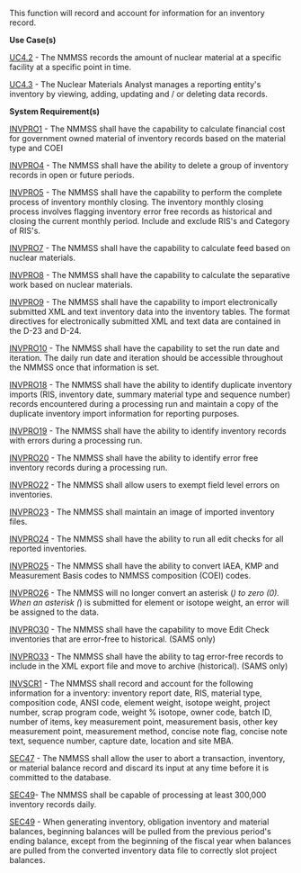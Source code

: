 This function will record and account for information for an inventory record.

**Use Case(s)**

<a href="https://dev.azure.com/Link-Technologies/NMMSS%20Requirements/_workitems/edit/688/" target="_blank">UC4.2</a> - The NMMSS records the amount of nuclear material at a specific facility at a specific point in time.

<a href="https://dev.azure.com/Link-Technologies/NMMSS%20Requirements/_workitems/edit/687/" target="_blank">UC4.3</a> - The Nuclear Materials Analyst manages a reporting entity's inventory by viewing, adding, updating and / or deleting data records.

**System Requirement(s)**

<a href="https://dev.azure.com/Link-Technologies/NMMSS%20Requirements/_workitems/edit/699/" target="_blank">INVPRO1</a> - The NMMSS shall have the capability to calculate financial cost for government owned material of inventory records based on the material type and COEI

<a href="https://dev.azure.com/Link-Technologies/NMMSS%20Requirements/_workitems/edit/700/" target="_blank">INVPRO4</a> - The NMMSS shall have the ability to delete a group of inventory records in open or future periods.

<a href="https://dev.azure.com/Link-Technologies/NMMSS%20Requirements/_workitems/edit/701/" target="_blank">INVPRO5</a> - The NMMSS shall have the capability to perform the complete process of inventory monthly closing. The inventory monthly closing process involves flagging inventory error free records as historical and closing the current monthly period. Include and exclude RIS's and Category of RIS's.

<a href="https://dev.azure.com/Link-Technologies/NMMSS%20Requirements/_workitems/edit/702/" target="_blank">INVPRO7</a> - The NMMSS shall have the capability to calculate feed based on nuclear materials.

<a href="https://dev.azure.com/Link-Technologies/NMMSS%20Requirements/_workitems/edit/703/" target="_blank">INVPRO8</a> - The NMMSS shall have the capability to calculate the separative work based on nuclear materials.

<a href="https://dev.azure.com/Link-Technologies/NMMSS%20Requirements/_workitems/edit/704/" target="_blank">INVPRO9</a> - The NMMSS shall have the capability to import electronically submitted XML and text inventory data into the inventory tables. The format directives for electronically submitted XML and text data are contained in the D-23 and D-24.

<a href="https://dev.azure.com/Link-Technologies/NMMSS%20Requirements/_workitems/edit/705/" target="_blank">INVPRO10</a> - The NMMSS shall have the capability to set the run date and iteration. The daily run date and iteration should be accessible throughout the NMMSS once that information is set.

<a href="https://dev.azure.com/Link-Technologies/NMMSS%20Requirements/_workitems/edit/706/" target="_blank">INVPRO18</a> - The NMMSS shall have the ability to identify duplicate inventory imports (RIS, inventory date, summary material type and sequence number) records encountered during a processing run and maintain a copy of the duplicate inventory import information for reporting purposes.

<a href="https://dev.azure.com/Link-Technologies/NMMSS%20Requirements/_workitems/edit/707/" target="_blank">INVPRO19</a> - The NMMSS shall have the ability to identify inventory records with errors during a processing run.

<a href="https://dev.azure.com/Link-Technologies/NMMSS%20Requirements/_workitems/edit/708/" target="_blank">INVPRO20</a> - The NMMSS shall have the ability to identify error free inventory records during a processing run.

<a href="https://dev.azure.com/Link-Technologies/NMMSS%20Requirements/_workitems/edit/709/" target="_blank">INVPRO22</a> - The NMMSS shall allow users to exempt field level errors on inventories.

<a href="https://dev.azure.com/Link-Technologies/NMMSS%20Requirements/_workitems/edit/710/" target="_blank">INVPRO23</a> - The NMMSS shall maintain an image of imported inventory files.

<a href="https://dev.azure.com/Link-Technologies/NMMSS%20Requirements/_workitems/edit/711/" target="_blank">INVPRO24</a> - The NMMSS shall have the ability to run all edit checks for all reported inventories.

<a href="https://dev.azure.com/Link-Technologies/NMMSS%20Requirements/_workitems/edit/712/" target="_blank">INVPRO25</a> - The NMMSS shall have the ability to convert IAEA, KMP and Measurement Basis codes to NMMSS composition (COEI) codes.

<a href="https://dev.azure.com/Link-Technologies/NMMSS%20Requirements/_workitems/edit/713/" target="_blank">INVPRO26</a> - The NMMSS will no longer convert an asterisk (*) to zero (0). When an asterisk (*) is submitted for element or isotope weight, an error will be assigned to the data.

<a href="https://dev.azure.com/Link-Technologies/NMMSS%20Requirements/_workitems/edit/714/" target="_blank">INVPRO30</a> - The NMMSS shall have the capability to move Edit Check inventories that are error-free to historical. (SAMS only)

<a href="https://dev.azure.com/Link-Technologies/NMMSS%20Requirements/_workitems/edit/715/" target="_blank">INVPRO33</a> - The NMMSS shall have the ability to tag error-free records to include in the XML export file and move to archive (historical). (SAMS only)

<a href="https://dev.azure.com/Link-Technologies/NMMSS%20Requirements/_workitems/edit/693/" target="_blank">INVSCR1</a> - The NMMSS shall record and account for the following information for a inventory: inventory report date, RIS, material type, composition code, ANSI code, element weight, isotope weight, project number, scrap program code, weight % isotope, owner code, batch ID, number of items, key measurement point, measurement basis, other key measurement point, measurement method, concise note flag, concise note text, sequence number, capture date, location and site MBA.

<a href="https://dev.azure.com/Link-Technologies/NMMSS%20Requirements/_workitems/edit/13/" target="_blank">SEC47</a> - The NMMSS shall allow the user to abort a transaction, inventory, or material balance record and discard its input at any time before it is committed to the database.

<a href="https://dev.azure.com/Link-Technologies/NMMSS%20Requirements/_workitems/edit/1031/" target="_blank">SEC49</a>- The NMMSS shall be capable of processing at least 300,000 inventory records daily.

<a href="https://dev.azure.com/Link-Technologies/NMMSS%20Requirements/_workitems/edit/587/" target="_blank">SEC49</a> - When generating inventory, obligation inventory and material balances, beginning balances will be pulled from the previous period's ending balance, except from the beginning of the fiscal year when balances are pulled from the converted inventory data file to correctly slot project balances.